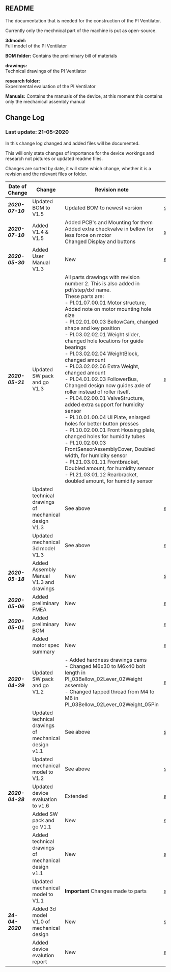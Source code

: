 ## README

The documentation that is needed for the construction of the PI Ventilator.

Currently only the mechnical part of the machine is put as open-source.

**3dmodel:**  
Full model of the PI Ventilator

**BOM folder:**
Contains the preliminary bill of materials

**drawings:**  
Technical drawings of the PI Ventilator  

**research folder:**  
Experimental evaluation of the PI Ventilator

**Manuals:**
Contains the manuals of the device, at this moment this contains only the mechanical assembly manual

## Change Log
### Last update: 21-05-2020
In this change log changed and added files will be documented.

This will only state changes of importance for the device workings and research not pictures or updated readme files.

Changes are sorted by date, it will state which change, whether it is a revision and the relevant files or folder.


| Date of Change          | Change        | Revision note  |Folder  |
| ----------|---------------| ---------------|-------------|
|**_2020-07-10_**| Updated BOM to V1.5 | Updated BOM to newest version |[src/BOM](../src/BOM)
|**_2020-07-10_**| Added V1.4 & V1.5 | Added PCB's and Mounting for them <br> Added extra checkvalve in bellow for less force on motor <br> Changed Display and buttons|[src/3dmodel](../src/3dmodel)
|**_2020-05-30_**|Added User Manual V1.3|New|[src/manuals](../src/manuals)
|**_2020-05-21_**|Updated SW pack and go V1.3|All parts drawings with revision number 2. This is also added in pdf/step/dxf name. <br>These parts are:<br>- PI.01.07.00.01 Motor structure, Added note on motor mounting hole size <br>- PI.02.01.00.03 BellowCam, changed shape and key position<br>- PI.03.02.02.01 Weight slider, changed hole locations for guide bearings<br>- PI.03.02.02.04 WeightBlock, changed amount <br>- PI.03.02.02.06 Extra Weight, changed amount<br>- PI.04.01.02.03 FollowerBus, Changed design now guides axle of roller instead of roller itself.<br>- PI.04.02.00.01 ValveStructure, added extra support for humidity sensor<br>- PI.10.01.00.04 UI Plate, enlarged holes for better button presses<br>- PI.10.02.00.01 Front Housing plate, changed holes for humidity tubes<br>- PI.10.02.00.03 FrontSensorAssemblyCover, Doubled width, for humidity sensor<br>- PI.21.03.01.11 Frontbracket, Doubled amount, for humidity sensor<br>- PI.21.03.01.12 Rearbracket, doubled amount, for humidity sensor|[src/3dmodel](../src/3dmodel/Project_Inspiration_V1.3_PackAndGo.zip)
| |Updated technical drawings of mechanical design V1.3| See above|[src/drawings](../src/drawings)|
| |Updated mechanical 3d model V1.3| See above|[src/3dmodel](../src/3dmodel/Project_Inspiration_V1.3.STEP)|
| **_2020-05-18_**|Added Assembly Manual V1.3 and drawings|New|[src/manuals](../src/manuals)
| **_2020-05-06_**|Added preliminary FMEA|New|[src/research](../src/research) 
| **_2020-05-01_**|Added preliminary BOM|New|[src/BOM](../src/BOM)|
| |Added motor spec summary|New|[src/research](../src/research/Summary_Motor_Specs.pdf)|
|**_2020-04-29_**|Updated SW pack and go V1.2|- Added hardness drawings cams    <br>- Changed M6x30 to M6x40 bolt length in PI_03Bellow_02Lever_02Weight assembly  <br>- Changed tapped thread from M4 to M6 in PI_03Bellow_02Lever_02Weight_05Pin |[src/3dmodel](../src/3dmodel/Project_Inspiration_V1.2_PackAndGo.zip)|
||Updated technical drawings of mechanical design v1.1|See above|[src/drawings](../src/drawings)|
| |Updated mechanical model to V1.2|See above|[src/3dmodel](../src/3dmodel/Project_Inspiration_V1.2.STEP)
| **_2020-04-28_**|Updated device evaluation to v1.6|Extended|[src/research](../src/research/device_evaluation.pdf)|
||Added SW pack and go V1.1|New |[src/3dmodel](../src/3dmodel/Project_Inspiration_V1.1_PackAndGo.zip)|
||Added technical drawings of mechanical design v1.1|New|[src/drawings](../src/3dmodel/drawings)|
| |Updated mechanical model to V1.1|**Important** Changes made to parts|[src/3dmodel](../src/3dmodel/Project_Inspiration_V1.1.STEP)
| **_24-04-2020_**|Added 3d model V1.0 of mechanical design|New|[src/3dmodel](../src/3dmodel/Project_Inspiration_V1.STEP)|
||Added device evalution report |New  |[src/research](../src/research/device_evaluation.pdf)|

